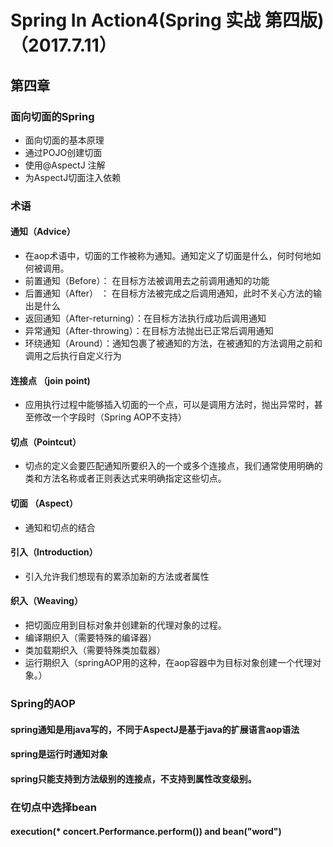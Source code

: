 # Spring In Action4(Spring 实战 第四版) （2017.7.11）
## 第四章
### 面向切面的Spring
* 面向切面的基本原理
* 通过POJO创建切面
* 使用@AspectJ 注解
* 为AspectJ切面注入依赖

### 术语
#### 通知（Advice）
* 在aop术语中，切面的工作被称为通知。通知定义了切面是什么，何时何地如何被调用。
* 前置通知（Before）： 在目标方法被调用去之前调用通知的功能
* 后置通知（After） ： 在目标方法被完成之后调用通知，此时不关心方法的输出是什么
* 返回通知（After-returning）：在目标方法执行成功后调用通知
* 异常通知（After-throwing）：在目标方法抛出已正常后调用通知
* 环绕通知（Around）：通知包裹了被通知的方法，在被通知的方法调用之前和调用之后执行自定义行为

#### 连接点 （join point)
* 应用执行过程中能够插入切面的一个点，可以是调用方法时，抛出异常时，甚至修改一个字段时（Spring AOP不支持）

#### 切点（Pointcut）
* 切点的定义会要匹配通知所要织入的一个或多个连接点，我们通常使用明确的类和方法名称或者正则表达式来明确指定这些切点。

#### 切面 （Aspect）
* 通知和切点的结合

#### 引入（Introduction）
* 引入允许我们想现有的累添加新的方法或者属性

#### 织入（Weaving）
* 把切面应用到目标对象并创建新的代理对象的过程。
* 编译期织入（需要特殊的编译器）
* 类加载期织入（需要特殊类加载器）
* 运行期织入（springAOP用的这种，在aop容器中为目标对象创建一个代理对象。）


### Spring的AOP
#### spring通知是用java写的，不同于AspectJ是基于java的扩展语言aop语法
#### spring是运行时通知对象
#### spring只能支持到方法级别的连接点，不支持到属性改变级别。

### 在切点中选择bean
#### execution(* concert.Performance.perform()) and bean("word")

